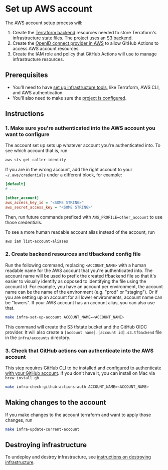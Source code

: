 # Set up AWS account

The AWS account setup process will:

1. Create the [Terraform backend](https://developer.hashicorp.com/terraform/language/backend) resources needed to store Terraform's infrastructure state files. The project uses an [S3 backend](https://www.terraform.io/language/settings/backends/s3).
2. Create the [OpenID connect provider in AWS](https://docs.aws.amazon.com/IAM/latest/UserGuide/id_roles_providers_create_oidc.html) to allow GitHub Actions to access AWS account resources.
3. Create the IAM role and policy that GitHub Actions will use to manage infrastructure resources.

## Prerequisites

* You'll need to have [set up infrastructure tools](./set-up-infrastructure-tools.md), like Terraform, AWS CLI, and AWS authentication.
* You'll also need to make sure the [project is configured](/infra/project-config/main.tf).

## Instructions

### 1. Make sure you're authenticated into the AWS account you want to configure

The account set up sets up whatever account you're authenticated into. To see which account that is, run

```bash
aws sts get-caller-identity
```

If you are in the wrong account, add the right account to your `~/.aws/credentials` under a different block, for example:
```ini
[default]
# ...

[other_account]
aws_access_key_id = "<SOME STRING>"
aws_secret_access_key = "<SOME STRING>"
```

Then, run future commands prefixed with `AWS_PROFILE=other_account` to use those credentials.

To see a more human readable account alias instead of the account, run

```bash
aws iam list-account-aliases
```

### 2. Create backend resources and tfbackend config file

Run the following command, replacing `<ACCOUNT_NAME>` with a human readable name for the AWS account that you're authenticated into. The account name will be used to prefix the created tfbackend file so that it's easier to visually identify as opposed to identifying the file using the account id. For example, you have an account per environment, the account name can be the name of the environment (e.g. "prod" or "staging"). Or if you are setting up an account for all lower environments, account name can be "lowers". If your AWS account has an account alias, you can also use that.

```bash
make infra-set-up-account ACCOUNT_NAME=<ACCOUNT_NAME>
```

This command will create the S3 tfstate bucket and the GitHub OIDC provider. It will also create a `[account name].[account id].s3.tfbackend` file in the `infra/accounts` directory.

### 3. Check that GitHub actions can authenticate into the AWS account

This step requires [GitHub CLI](https://cli.github.com/) to be installed and [configured to authenticate with your GitHub account](https://cli.github.com/manual/). If you don't have it, you can install on Mac via `brew install gh`

```bash
make infra-check-github-actions-auth ACCOUNT_NAME=<ACCOUNT_NAME>
```

## Making changes to the account

If you make changes to the account terraform and want to apply those changes, run

```bash
make infra-update-current-account
```

## Destroying infrastructure

To undeploy and destroy infrastructure, see [instructions on destroying infrastructure](./destroy-infrastructure.md).
